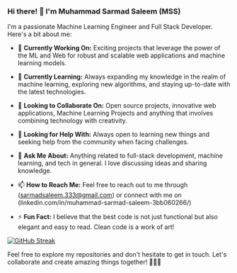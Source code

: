 ### Hi there! 👋 I'm  Muhammad Sarmad Saleem (MSS)

I'm a passionate Machine Learning Engineer and Full Stack Developer. Here's a bit about me:

- 🔭 **Currently Working On:** Exciting projects that leverage the power of the ML and Web for robust and scalable web applications and machine learning models.

- 🌱 **Currently Learning:** Always expanding my knowledge in the realm of machine learning, exploring new algorithms, and staying up-to-date with the latest technologies.

- 👯 **Looking to Collaborate On:** Open source projects, innovative web applications, Machine Learning Projects and anything that involves combining technology with creativity.

- 🤔 **Looking for Help With:** Always open to learning new things and seeking help from the community when facing challenges.

- 💬 **Ask Me About:** Anything related to full-stack development, machine learning, and tech in general. I love discussing ideas and sharing knowledge.

- 📫 **How to Reach Me:** Feel free to reach out to me through (sarmadsaleem.333@gmail.com) or connect with me on (linkedin.com/in/muhammad-sarmad-saleem-3bb060266/)


- ⚡ **Fun Fact:** I believe that the best code is not just functional but also elegant and easy to read. Clean code is a work of art!

[![GitHub Streak](https://streak-stats.demolab.com/?user=sarmadsaleem333)](https://git.io/streak-stats)

Feel free to explore my repositories and don't hesitate to get in touch. Let's collaborate and create amazing things together! 👨‍💻✨


